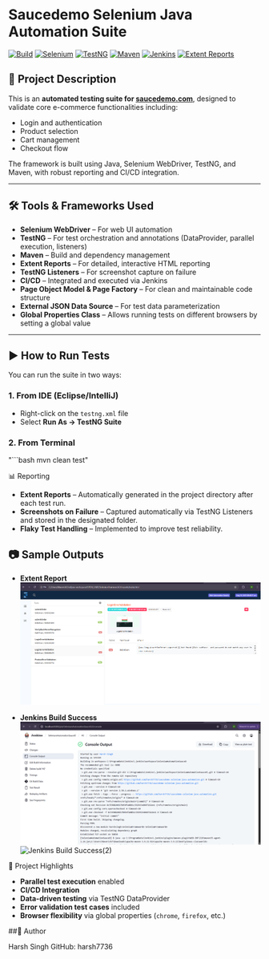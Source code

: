 # Saucedemo Selenium Java Automation Suite

[![Build](https://img.shields.io/badge/build-passing-brightgreen)](https://github.com/harsh7736/saucedemo-selenium-java-automation/actions)
[![Selenium](https://img.shields.io/badge/Selenium-WebDriver-blue)](https://www.selenium.dev/)
[![TestNG](https://img.shields.io/badge/TestNG-Framework-orange)](https://testng.org/)
[![Maven](https://img.shields.io/badge/Maven-Build-yellow)](https://maven.apache.org/)
[![Jenkins](https://img.shields.io/badge/CI%2FCD-Jenkins-red)](https://www.jenkins.io/)
[![Extent Reports](https://img.shields.io/badge/Reporting-ExtentReports-purple)](https://www.extentreports.com/)


## 📌 Project Description
This is an **automated testing suite for [saucedemo.com](https://www.saucedemo.com)**, designed to validate core e-commerce functionalities including:
- Login and authentication  
- Product selection  
- Cart management  
- Checkout flow  

The framework is built using Java, Selenium WebDriver, TestNG, and Maven, with robust reporting and CI/CD integration.

---

## 🛠️ Tools & Frameworks Used
- **Selenium WebDriver** – For web UI automation  
- **TestNG** – For test orchestration and annotations (DataProvider, parallel execution, listeners)  
- **Maven** – Build and dependency management  
- **Extent Reports** – For detailed, interactive HTML reporting  
- **TestNG Listeners** – For screenshot capture on failure  
- **CI/CD** – Integrated and executed via Jenkins  
- **Page Object Model & Page Factory** – For clean and maintainable code structure  
- **External JSON Data Source** – For test data parameterization  
- **Global Properties Class** – Allows running tests on different browsers by setting a global value  

---

## ▶️ How to Run Tests
You can run the suite in two ways:

### **1. From IDE (Eclipse/IntelliJ)**
- Right-click on the `testng.xml` file  
- Select **Run As → TestNG Suite**

### **2. From Terminal**
"```bash
mvn clean test"




📊 Reporting

- **Extent Reports** – Automatically generated in the project directory after each test run.  
- **Screenshots on Failure** – Captured automatically via TestNG Listeners and stored in the designated folder.  
- **Flaky Test Handling** – Implemented to improve test reliability.



## 📷 Sample Outputs

- **Extent Report**  
  ![Extent Report](https://raw.githubusercontent.com/harsh7736/saucedemo-selenium-java-automation/f4ee88d5564b096ac004e4b04aa1d6037aea0cc2/Extent-Report-Screenshot.png)  

- **Jenkins Build Success**  
  ![Jenkins Build Success(1)](https://raw.githubusercontent.com/harsh7736/saucedemo-selenium-java-automation/f4ee88d5564b096ac004e4b04aa1d6037aea0cc2/jenkins-build-success(1).png)
  ![Jenkins Build Success(2)](screenshots/jenkins-build-success.png)  


📂 Project Highlights

- **Parallel test execution** enabled
- **CI/CD Integration**
- **Data-driven testing** via TestNG DataProvider  
- **Error validation test cases** included  
- **Browser flexibility** via global properties (`chrome`, `firefox`, etc.)  



##👤 Author

Harsh Singh
GitHub: harsh7736
